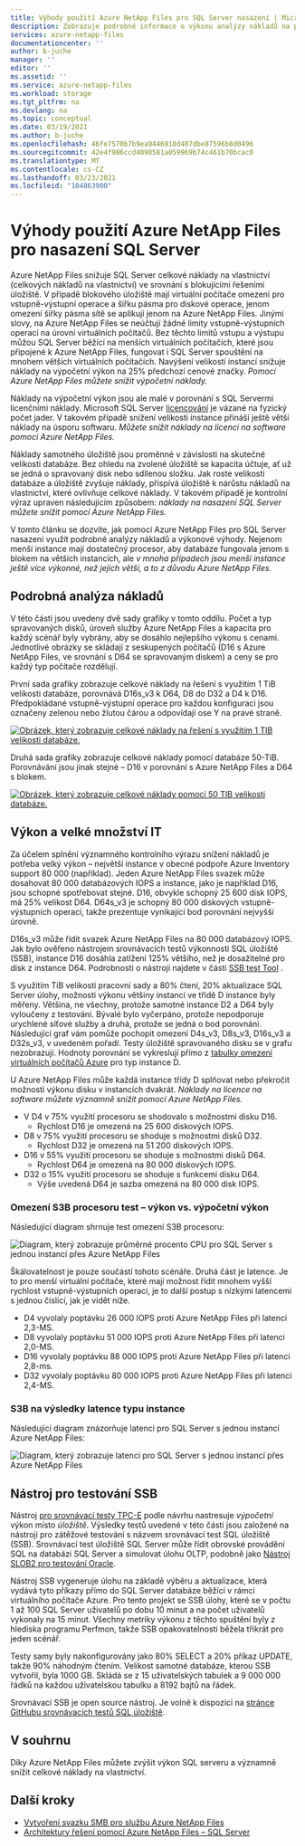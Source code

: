 ```yaml
---
title: Výhody použití Azure NetApp Files pro SQL Server nasazení | Microsoft Docs
description: Zobrazuje podrobné informace o výkonu analýzy nákladů na používání Azure NetApp Files pro SQL Server nasazení.
services: azure-netapp-files
documentationcenter: ''
author: b-juche
manager: ''
editor: ''
ms.assetid: ''
ms.service: azure-netapp-files
ms.workload: storage
ms.tgt_pltfrm: na
ms.devlang: na
ms.topic: conceptual
ms.date: 03/19/2021
ms.author: b-juche
ms.openlocfilehash: 46fe7570b7b9ea9446918d407dbe87596b8d0496
ms.sourcegitcommit: 42e4f986ccd4090581a059969b74c461b70bcac0
ms.translationtype: MT
ms.contentlocale: cs-CZ
ms.lasthandoff: 03/23/2021
ms.locfileid: "104863900"
---
```

#  <a name="benefits-of-using-azure-netapp-files-for-sql-server-deployment"></a>Výhody použití Azure NetApp Files pro nasazení SQL Server

Azure NetApp Files snižuje SQL Server celkové náklady na vlastnictví (celkových nákladů na vlastnictví) ve srovnání s blokujícími řešeními úložiště.  V případě blokového úložiště mají virtuální počítače omezení pro vstupně-výstupní operace a šířku pásma pro diskové operace, jenom omezení šířky pásma sítě se aplikují jenom na Azure NetApp Files.  Jinými slovy, na Azure NetApp Files se neúčtují žádné limity vstupně-výstupních operací na úrovni virtuálních počítačů. Bez těchto limitů vstupu a výstupu můžou SQL Server běžící na menších virtuálních počítačích, které jsou připojené k Azure NetApp Files, fungovat i SQL Server spouštění na mnohem větších virtuálních počítačích. Navýšení velikosti instancí snižuje náklady na výpočetní výkon na 25% předchozí cenové značky.  *Pomocí Azure NetApp Files můžete snížit výpočetní náklady.*  

Náklady na výpočetní výkon jsou ale malé v porovnání s SQL Servermi licenčními náklady.  Microsoft SQL Server [licencování](https://download.microsoft.com/download/B/C/0/BC0B2EA7-D99D-42FB-9439-2C56880CAFF4/SQL_Server_2017_Licensing_Datasheet.pdf) je vázané na fyzický počet jader. V takovém případě snížení velikosti instance přináší ještě větší náklady na úsporu softwaru. *Můžete snížit náklady na licenci na software pomocí Azure NetApp Files.*

Náklady samotného úložiště jsou proměnné v závislosti na skutečné velikosti databáze. Bez ohledu na zvolené úložiště se kapacita účtuje, ať už se jedná o spravovaný disk nebo sdílenou složku.  Jak roste velikosti databáze a úložiště zvyšuje náklady, přispívá úložiště k nárůstu nákladů na vlastnictví, které ovlivňuje celkové náklady.  V takovém případě je kontrolní výraz upraven následujícím způsobem: *náklady na nasazení SQL Server můžete snížit pomocí Azure NetApp Files.* 

V tomto článku se dozvíte, jak pomocí Azure NetApp Files pro SQL Server nasazení využít podrobné analýzy nákladů a výkonové výhody. Nejenom menší instance mají dostatečný procesor, aby databáze fungovala jenom s blokem na větších instancích, ale *v mnoha případech jsou menší instance ještě více výkonné, než jejich větší, a to z důvodu Azure NetApp Files.* 

## <a name="detailed-cost-analysis"></a>Podrobná analýza nákladů 

V této části jsou uvedeny dvě sady grafiky v tomto oddílu.  Počet a typ spravovaných disků, úroveň služby Azure NetApp Files a kapacita pro každý scénář byly vybrány, aby se dosáhlo nejlepšího výkonu s cenami.  Jednotlivé obrázky se skládají z seskupených počítačů (D16 s Azure NetApp Files, ve srovnání s D64 se spravovaným diskem) a ceny se pro každý typ počítače rozdělují.  

První sada grafiky zobrazuje celkové náklady na řešení s využitím 1 TiB velikosti databáze, porovnává D16s_v3 k D64, D8 do D32 a D4 k D16. Předpokládané vstupně-výstupní operace pro každou konfiguraci jsou označeny zelenou nebo žlutou čárou a odpovídají ose Y na pravé straně.

[![Obrázek, který zobrazuje celkové náklady na řešení s využitím 1 TIB velikosti databáze. ](../media/azure-netapp-files/solution-sql-server-cost-1-tib.png)](../media/azure-netapp-files/solution-sql-server-cost-1-tib.png#lightbox)


Druhá sada grafiky zobrazuje celkové náklady pomocí databáze 50-TiB. Porovnávání jsou jinak stejné – D16 v porovnání s Azure NetApp Files a D64 s blokem. 

[![Obrázek, který zobrazuje celkové náklady pomocí 50 TIB velikosti databáze. ](../media/azure-netapp-files/solution-sql-server-cost-50-tib.png)](../media/azure-netapp-files/solution-sql-server-cost-50-tib.png#lightbox)
 
## <a name="performance-and-lots-of-it"></a>Výkon a velké množství IT  

Za účelem splnění významného kontrolního výrazu snížení nákladů je potřeba velký výkon – největší instance v obecné podpoře Azure Inventory support 80 000 (například). Jeden Azure NetApp Files svazek může dosahovat 80 000 databázových IOPS a instance, jako je například D16, jsou schopné spotřebovat stejné. D16, obvykle schopný 25 600 disk IOPS, má 25% velikost D64.  D64s_v3 je schopný 80 000 diskových vstupně-výstupních operací, takže prezentuje vynikající bod porovnání nejvyšší úrovně.

D16s_v3 může řídit svazek Azure NetApp Files na 80 000 databázový IOPS. Jak bylo ověřeno nástrojem srovnávacích testů výkonnosti SQL úložiště (SSB), instance D16 dosáhla zatížení 125% většího, než je dosažitelné pro disk z instance D64.  Podrobnosti o nástroji najdete v části [SSB test Tool](#ssb-testing-tool) .

S využitím TiB velikosti pracovní sady a 80% čtení, 20% aktualizace SQL Server úlohy, možnosti výkonu většiny instancí ve třídě D instance byly měřeny. Většina, ne všechny, protože samotné instance D2 a D64 byly vyloučeny z testování. Bývalé bylo vyčerpáno, protože nepodporuje urychlené síťové služby a druhá, protože se jedná o bod porovnání. Následující graf vám pomůže pochopit omezení D4s_v3, D8s_v3, D16s_v3 a D32s_v3, v uvedeném pořadí.  Testy úložiště spravovaného disku se v grafu nezobrazují. Hodnoty porovnání se vykreslují přímo z [tabulky omezení virtuálních počítačů Azure](../virtual-machines/dv3-dsv3-series.md) pro typ instance D.

U Azure NetApp Files může každá instance třídy D splňovat nebo překročit možnosti výkonu disku v instancích dvakrát.  *Náklady na licence na software můžete významně snížit pomocí Azure NetApp Files.*  

* V D4 v 75% využití procesoru se shodovalo s možnostmi disku D16.  
    * Rychlost D16 je omezená na 25 600 diskových IOPS.  
* D8 v 75% využití procesoru se shoduje s možnostmi disků D32.  
    * Rychlost D32 je omezená na 51 200 diskových IOPS.  
* D16 v 55% využití procesoru se shoduje s možnostmi disků D64.  
    * Rychlost D64 je omezená na 80 000 diskových IOPS.  
* D32 o 15% využití procesoru se shoduje s funkcemi disku D64.  
    * Výše uvedená D64 je sazba omezená na 80 000 disk IOPS.  

### <a name="s3b-cpu-limits-test--performance-versus-processing-power"></a>Omezení S3B procesoru test – výkon vs. výpočetní výkon

Následující diagram shrnuje test omezení S3B procesoru:

![Diagram, který zobrazuje průměrné procento CPU pro SQL Server s jednou instancí přes Azure NetApp Files](../media/azure-netapp-files/solution-sql-server-single-instance-average-cpu.png)

Škálovatelnost je pouze součástí tohoto scénáře. Druhá část je latence.  Je to pro menší virtuální počítače, které mají možnost řídit mnohem vyšší rychlost vstupně-výstupních operací, je to další postup s nízkými latencemi s jednou číslicí, jak je vidět níže.  

* D4 vyvolaly poptávku 26 000 IOPS proti Azure NetApp Files při latenci 2,3-MS.  
* D8 vyvolaly poptávku 51 000 IOPS proti Azure NetApp Files při latenci 2,0-MS.  
* D16 vyvolaly poptávku 88 000 IOPS proti Azure NetApp Files při latenci 2,8-ms.
* D32 vyvolaly poptávku 80 000 IOPS proti Azure NetApp Files při latenci 2,4-MS.  

### <a name="s3b-per-instance-type-latency-results"></a>S3B na výsledky latence typu instance

Následující diagram znázorňuje latenci pro SQL Server s jednou instancí Azure NetApp Files:

![Diagram, který zobrazuje latenci pro SQL Server s jednou instancí přes Azure NetApp Files](../media/azure-netapp-files/solution-sql-server-single-instance-latency.png)

## <a name="ssb-testing-tool"></a>Nástroj pro testování SSB 
 
Nástroj [pro srovnávací testy TPC-E](http://www.tpc.org/tpce/) podle návrhu nastresuje *výpočetní* výkon místo *úložiště*. Výsledky testů uvedené v této části jsou založené na nástroji pro zátěžové testování s názvem srovnávací test SQL úložiště (SSB).  Srovnávací test úložiště SQL Server může řídit obrovské provádění SQL na databázi SQL Server a simulovat úlohu OLTP, podobně jako [Nástroj SLOB2 pro testování Oracle](https://kevinclosson.net/slob/). 

Nástroj SSB vygeneruje úlohu na základě výběru a aktualizace, která vydává tyto příkazy přímo do SQL Server databáze běžící v rámci virtuálního počítače Azure.  Pro tento projekt se SSB úlohy, které se v počtu 1 až 100 SQL Server uživatelů po dobu 10 minut a na počet uživatelů vykonaly na 15 minut.  Všechny metriky výkonu z těchto spuštění byly z hlediska programu Perfmon, takže SSB opakovatelnosti běžela třikrát pro jeden scénář. 

Testy samy byly nakonfigurovány jako 80% SELECT a 20% příkaz UPDATE, takže 90% náhodným čtením.  Velikost samotné databáze, kterou SSB vytvořil, byla 1000 GB. Skládá se z 15 uživatelských tabulek a 9 000 000 řádků na každou uživatelskou tabulku a 8192 bajtů na řádek. 

Srovnávací SSB je open source nástroj.  Je volně k dispozici na [stránce GitHubu srovnávacích testů SQL úložiště](https://github.com/NetApp/SQL_Storage_Benchmark.git).  


## <a name="in-summary"></a>V souhrnu  

Díky Azure NetApp Files můžete zvýšit výkon SQL serveru a významně snížit celkové náklady na vlastnictví. 

## <a name="next-steps"></a>Další kroky

* [Vytvoření svazku SMB pro službu Azure NetApp Files](azure-netapp-files-create-volumes-smb.md) 
* [Architektury řešení pomocí Azure NetApp Files – SQL Server](azure-netapp-files-solution-architectures.md#sql-server) 

